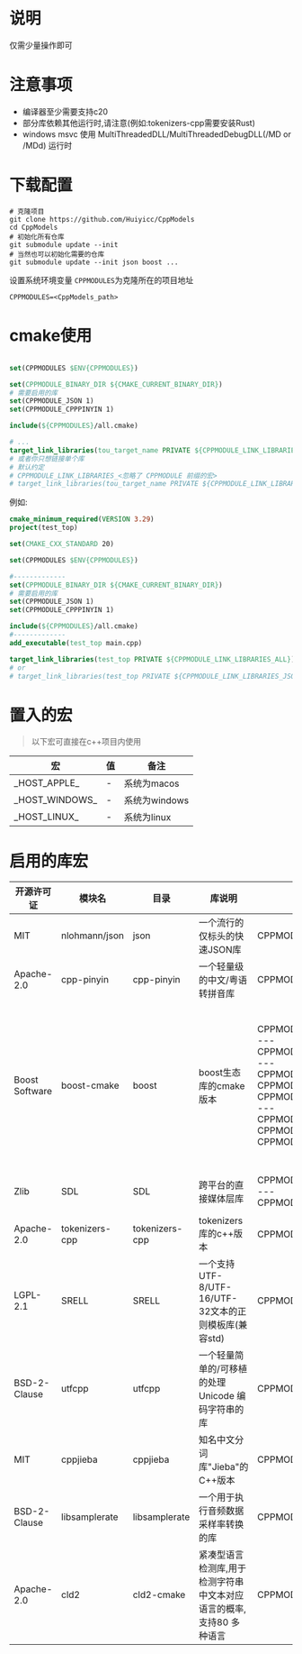 # 说明

仅需少量操作即可

# 注意事项

- 编译器至少需要支持c20
- 部分库依赖其他运行时,请注意(例如:tokenizers-cpp需要安装Rust)
- windows msvc 使用 MultiThreadedDLL/MultiThreadedDebugDLL(/MD or /MDd) 运行时

# 下载配置

```shell
# 克隆项目
git clone https://github.com/Huiyicc/CppModels
cd CppModels
# 初始化所有仓库
git submodule update --init
# 当然也可以初始化需要的仓库
git submodule update --init json boost ...
```

设置系统环境变量  `CPPMODULES`为克隆所在的项目地址

```shell
CPPMODULES=<CppModels_path>
```

# cmake使用

```cmake

set(CPPMODULES $ENV{CPPMODULES})

set(CPPMODULE_BINARY_DIR ${CMAKE_CURRENT_BINARY_DIR})
# 需要启用的库
set(CPPMODULE_JSON 1)
set(CPPMODULE_CPPPINYIN 1)

include(${CPPMODULES}/all.cmake)

# ...
target_link_libraries(tou_target_name PRIVATE ${CPPMODULE_LINK_LIBRARIES_ALL})
# 或者你只想链接单个库
# 默认约定
# CPPMODULE_LINK_LIBRARIES_<忽略了 CPPMODULE 前缀的宏>
# target_link_libraries(tou_target_name PRIVATE ${CPPMODULE_LINK_LIBRARIES_JSON} ${CPPMODULE_LINK_LIBRARIES_CPPPINYIN})

```

例如:

```cmake
cmake_minimum_required(VERSION 3.29)
project(test_top)

set(CMAKE_CXX_STANDARD 20)

set(CPPMODULES $ENV{CPPMODULES})

#-------------
set(CPPMODULE_BINARY_DIR ${CMAKE_CURRENT_BINARY_DIR})
# 需要启用的库
set(CPPMODULE_JSON 1)
set(CPPMODULE_CPPPINYIN 1)

include(${CPPMODULES}/all.cmake)
#-------------
add_executable(test_top main.cpp)

target_link_libraries(test_top PRIVATE ${CPPMODULE_LINK_LIBRARIES_ALL})
# or
# target_link_libraries(test_top PRIVATE ${CPPMODULE_LINK_LIBRARIES_JSON} ${CPPMODULE_LINK_LIBRARIES_CPPPINYIN})
```

# 置入的宏

> 以下宏可直接在c++项目内使用

| 宏               | 值 | 备注         |
|-----------------|---|------------|
| \_HOST_APPLE_   | - | 系统为macos   |
| \_HOST_WINDOWS_ | - | 系统为windows |
| \_HOST_LINUX_   | - | 系统为linux   |

# 启用的库宏

| 开源许可证          | 模块名            | 目录             | 库说明                                    | 宏                                                                                                                                                                                                                                                                                                                                         | 备注                                                                                                                                                                                                                                                                                                                                                                                                                  | 维护仓库                                      | 原始仓库                                        |
|----------------|----------------|----------------|----------------------------------------|-------------------------------------------------------------------------------------------------------------------------------------------------------------------------------------------------------------------------------------------------------------------------------------------------------------------------------------------|---------------------------------------------------------------------------------------------------------------------------------------------------------------------------------------------------------------------------------------------------------------------------------------------------------------------------------------------------------------------------------------------------------------------|-------------------------------------------|---------------------------------------------|
| MIT            | nlohmann/json  | json           | 一个流行的仅标头的快速JSON库                       | CPPMODULE_JSON                                                                                                                                                                                                                                                                                                                            | -                                                                                                                                                                                                                                                                                                                                                                                                                   | https://github.com/huiyicc/json           | https://github.com/nlohmann/json            |
| Apache-2.0     | cpp-pinyin     | cpp-pinyin     | 一个轻量级的中文/粤语转拼音库                        | CPPMODULE_CPPPINYIN                                                                                                                                                                                                                                                                                                                       | -                                                                                                                                                                                                                                                                                                                                                                                                                   | https://github.com/Huiyicc/cpp-pinyin.git | https://github.com/wolfgitpr/cpp-pinyin     |
| Boost Software | boost-cmake    | boost          | boost生态库的cmake版本                       | CPPMODULE_BOOSTCMAKE<br/>---<br/>CPPMODULE_BOOSTCMAKE_ENABLE_ALL<br/>---<br/>CPPMODULE_BOOSTCMAKE_ENABLE_SERIALIZATION<br/>CPPMODULE_BOOSTCMAKE_ENABLE_FIBER<br/>CPPMODULE_BOOSTCMAKE_ENABLE_LOCALE<br/>---<br/>CPPMODULE_BOOSTCMAKE_DISABLE_SERIALIZATION<br/>CPPMODULE_BOOSTCMAKE_DISABLE_FIBER<br/>CPPMODULE_BOOSTCMAKE_DISABLE_LOCALE | <br/>使用`CPPMODULE_BOOSTCMAKE_ENABLE_ALL`时默认链接所有库<br/>或者单独使用`CPPMODULE_BOOSTCMAKE_ENABLE_SERIALIZATION`启用`SERIALIZATION`<br/>相似的还有`CPPMODULE_BOOSTCMAKE_ENABLE_FIBER`和`CPPMODULE_BOOSTCMAKE_ENABLE_LOCALE`<br/>如果使用`CPPMODULE_BOOSTCMAKE_ENABLE_ALL`但又想单独禁用某个模块,将ENABLE换成DISABLE<br/>`CPPMODULE_BOOSTCMAKE_DISABLE_SERIALIZATION`<br/>`CPPMODULE_BOOSTCMAKE_DISABLE_FIBER`<br/>`CPPMODULE_BOOSTCMAKE_DISABLE_LOCALE` | https://github.com/OpenHYGUI/boost-cmake  | -                                           |
| Zlib           | SDL            | SDL            | 跨平台的直接媒体层库                             | CPPMODULE_SDL<br/>---<br/>CPPMODULE_SDL_ENABLE_OPENGL                                                                                                                                                                                                                                                                                     | 开启OPENGL: `CPPMODULE_SDL_ENABLE_OPENGL` <br/>注意: 非Windows平台如果需要开启OPENGL加速,则需要确认你已经安装了Opengl开发库                                                                                                                                                                                                                                                                                                                      | -                                         | https://github.com/libsdl-org/SDL           |
| Apache-2.0     | tokenizers-cpp | tokenizers-cpp | tokenizers库的c++版本                      | CPPMODULE_TOKENIZERS                                                                                                                                                                                                                                                                                                                      | 需要安装Rust                                                                                                                                                                                                                                                                                                                                                                                                            | https://github.com/Huiyicc/tokenizers-cpp | https://github.com/mlc-ai/tokenizers-cpp    |
| LGPL-2.1       | SRELL          | SRELL          | 一个支持UTF-8/UTF-16/UTF-32文本的正则模板库(兼容std) | CPPMODULE_SRELL                                                                                                                                                                                                                                                                                                                           | -                                                                                                                                                                                                                                                                                                                                                                                                                   | https://github.com/Huiyicc/SRELL          | https://github.com/ZimProjects/SRELL        |
| BSD-2-Clause   | utfcpp         | utfcpp         | 一个轻量简单的/可移植的处理 Unicode 编码字符串的库         | CPPMODULE_UTFCPP                                                                                                                                                                                                                                                                                                                          | -                                                                                                                                                                                                                                                                                                                                                                                                                   | https://github.com/Huiyicc/utfcpp         | https://github.com/nemtrif/utfcpp           |
| MIT            | cppjieba       | cppjieba       | 知名中文分词库"Jieba"的C++版本                   | CPPMODULE_CPPJIEBA                                                                                                                                                                                                                                                                                                                        | -                                                                                                                                                                                                                                                                                                                                                                                                                   | https://github.com/Huiyicc/cppjieba       | https://github.com/yanyiwu/cppjieba         |
| BSD-2-Clause   | libsamplerate  | libsamplerate  | 一个用于执行音频数据采样率转换的库                      | CPPMODULE_LIBSAMPLERATE                                                                                                                                                                                                                                                                                                                   | -                                                                                                                                                                                                                                                                                                                                                                                                                   | https://github.com/Huiyicc/libsamplerate  | https://github.com/libsndfile/libsamplerate |
| Apache-2.0     | cld2           | cld2-cmake     | 紧凑型语言检测库,用于检测字符串中文本对应语言的概率,支持80 多种语言   | CPPMODULE_CLD2                                                                                                                                                                                                                                                                                                                            | -                                                                                                                                                                                                                                                                                                                                                                                                                   | https://github.com/Huiyicc/cld2-cmake     | https://github.com/CLD2Owners/cld2          |
